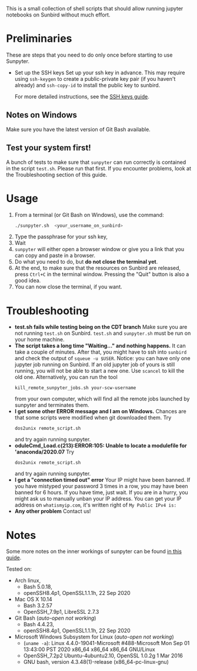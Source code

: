 This is a small collection of shell scripts that should allow running
jupyter notebooks on Sunbird without much effort.

# Preliminaries

These are steps that you need to do only once
before starting to use Sunpyter.
- Set up the SSH keys
  Set up your ssh key in advance. 
  This may require using `ssh-keygen` 
  to create a public-private key pair 
  (if you haven't already)
  and `ssh-copy-id` to install the public key to sunbird.
  
  For more detailed instructions,
  see the [SSH keys guide](ssh-keys-guide.md). 

## Notes on **Windows**
  Make sure you have 
  the latest version of Git Bash 
  available.

## Test your system first!
  A bunch of tests 
  to make sure that `sunpyter` can run correctly 
  is contained in the script `test.sh`.
  Please run that first.
  If you encounter problems,
  look at the Troubleshooting section of this guide.

# Usage

1. From a terminal (or Git Bash on Windows),
   use the command:
   ```bash
   ./sunpyter.sh  <your_username_on_sunbird>
   ```
2. Type the passphrase for your ssh key,
3. Wait
4. `sunpyter` will 
   either open a browser window 
   or give you a link 
   that you can copy and paste in a browser.
5. Do what you need to do, but **do not close the terminal yet**.
6. At the end, 
   to make sure that 
   the resources on Sunbird are released,
   press `Ctrl+C` in the terminal window.
   Pressing the "Quit" button is also a good idea.
7. You can now close the terminal,
   if you want.

# Troubleshooting
  * **test.sh fails while testing being on the CDT branch**
    Make sure you are not running `test.sh` 
    on Sunbird. 
    `test.sh` and `sunpyter.sh`
    must be run on your home machine.
  * **The script takes a long time "Waiting..." and nothing happens.**
    It can take a couple of minutes. 
    After that, you might have to ssh into `sunbird` 
    and check the output of `squeue -u $USER`.
    Notice: you can have only one jupyter job running on Sunbird.
    If an old jupyter job of yours is still running, 
    you will not be able to start a new one. 
    Use `scancel` to kill the old one.
    Alternatively, you can run the tool
    ```
    kill_remote_sunpyter_jobs.sh your-scw-username 
    ```
    from your own computer, 
    which will find all the remote jobs
    launched by sunpyter
    and terminates them.
  * **I get some other ERROR message and I am on Windows.**
    Chances are that some scripts were modified 
    when git downloaded them.
    Try
    ```
    dos2unix remote_script.sh
    ```
    and try again running sunpyter.
  * **oduleCmd_Load.c(213):ERROR:105: Unable to locate a modulefile for 'anaconda/2020.07**
    Try
    ```
    dos2unix remote_script.sh
    ```
    and try again running sunpyter.
  * **I get a "connection timed out" error**
    Your IP might have been banned.
    If you have mistyped your password 3 times
    in a row, you may have been banned for 6 hours.
    If you have time, just wait. 
    If you are in a hurry, 
    you might ask us 
    to manually unban your IP address.
    You can get your IP address 
    on `whatismyip.com`, 
    it's written right of 
    `My Public IPv4 is:`
  * **Any other problem**
    Contact us!

# Notes
Some more notes on the inner workings of sunpyter
can be found [in this guide](internals_documentation.md).

Tested on:
- Arch linux,
  - Bash 5.0.18, 
  - openSSH8.4p1, OpenSSL1.1.1h, 22 Sep 2020
- Mac OS X 10.14
  - Bash 3.2.57
  - OpenSSH_7.9p1, LibreSSL 2.7.3
- Git Bash (*auto-open not working*)
  - Bash 4.4.23, 
  - openSSH8.4p1, OpenSSL1.1.1h, 22 Sep 2020
- Microsoft Windows Subsystem for Linux (*auto-open not working*)
  - (`uname -a`): Linux 4.4.0-19041-Microsoft #488-Microsoft Mon Sep 01 13:43:00 PST 2020 x86_64 x86_64 x86_64 GNU/Linux
  - OpenSSH_7.2p2 Ubuntu-4ubuntu2.10, OpenSSL 1.0.2g  1 Mar 2016
  - GNU bash, version 4.3.48(1)-release (x86_64-pc-linux-gnu)
